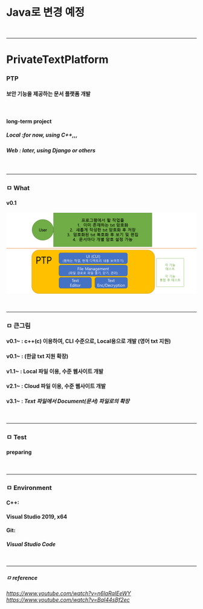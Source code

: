 # Java로 변경 예정

<br>

---

# PrivateTextPlatform
### PTP
#### 보안 기능을 제공하는 문서 플랫폼 개발 
<br>

#### long-term project
##### Local :*for now, using C++,,,*
##### Web   : *later, using Django or others*
<br>
 
---

### ㅁ What
#### v0.1
![Screenshot](/imgs/v0_title.png)

<br>
    
---

### ㅁ 큰그림
#### v0.1~ : c++(c) 이용하여, CLI 수준으로, Local용으로 개발 (영어 txt 지원)
#### v0.1~ : (한글 txt 지원 확장)
#### v1.1~ : Local 파일 이용, 수준 웹사이트 개발
#### v2.1~ : Cloud 파일 이용, 수준 웹사이트 개발  
#### v3.1~ : *Text 파일에서 Document(문서) 파일로의 확장*

<br>


---

### ㅁ Test
#### preparing  

<br>

---

### ㅁ Environment
#### C++:
#### Visual Studio 2019, x64  
#### Git:
#### *Visual Studio Code*
<br>

---

##### ㅁ reference
*https://www.youtube.com/watch?v=n6laRqIEeWY*  
*https://www.youtube.com/watch?v=BqI44sBf2ec*



